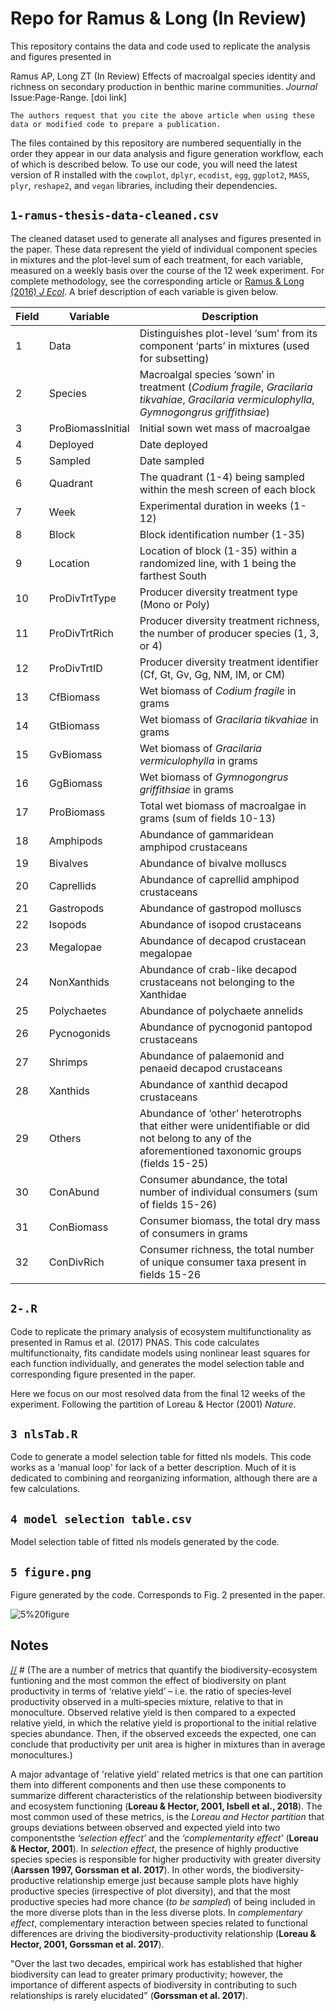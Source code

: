 [//]: # (seaweed-trophicDivPart: Additive partition of seaweed biodiversity effects across trophic levels)
[//]: # (Repo for Ramus & Long In Review)
[//]: # (Additive partition of seaweed biodiversity effects across trophic levels)
# Repo for Ramus & Long (In Review)

This repository contains the data and code used to replicate the analysis and figures presented in

Ramus AP, Long ZT (In Review) Effects of macroalgal species identity and richness on secondary production in benthic marine communities. *Journal* Issue:Page-Range. [doi link]

`The authors request that you cite the above article when using these data or modified code to prepare a publication.`

The files contained by this repository are numbered sequentially in the order they appear in our data analysis and figure generation workflow, each of which is described below. To use our code, you will need the latest version of R installed with the `cowplot`, `dplyr`, `ecodist`, `egg`, `ggplot2`, `MASS`, `plyr`, `reshape2`, and `vegan` libraries, including their dependencies. 

## `1-ramus-thesis-data-cleaned.csv`

The cleaned dataset used to generate all analyses and figures presented in the paper. These data represent the yield of individual component species in mixtures and the plot-level sum of each treatment, for each variable, measured on a weekly basis over the course of the 12 week experiment. For complete methodology, see the corresponding article or [Ramus & Long (2016) *J Ecol*](https://doi.org/10.1111/1365-2745.12509). A brief description of each variable is given below. 

Field | Variable | Description 
--- | --- | --- 
1 | Data | Distinguishes plot-level ‘sum’ from its component ‘parts’ in mixtures (used for subsetting)
2 | Species | Macroalgal species ‘sown’ in treatment (*Codium fragile*, *Gracilaria tikvahiae*, *Gracilaria vermiculophylla*, *Gymnogongrus griffithsiae*)
3 | ProBiomassInitial | Initial sown wet mass of macroalgae
4 | Deployed | Date deployed
5 | Sampled | Date sampled
6 | Quadrant | The quadrant (1-4) being sampled within the mesh screen of each block
7 | Week | Experimental duration in weeks (1-12)
8 | Block | Block identification number (1-35)
9 | Location | Location of block (1-35) within a randomized line, with 1 being the farthest South
10 | ProDivTrtType | Producer diversity treatment type (Mono or Poly)
11 | ProDivTrtRich | Producer diversity treatment richness, the number of producer species (1, 3, or 4)
12 | ProDivTrtID | Producer diversity treatment identifier (Cf, Gt, Gv, Gg, NM, IM, or CM)
13 | CfBiomass | Wet biomass of *Codium fragile* in grams
14 | GtBiomass | Wet biomass of *Gracilaria tikvahiae* in grams
15 | GvBiomass | Wet biomass of *Gracilaria vermiculophylla* in grams
16 | GgBiomass | Wet biomass of *Gymnogongrus griffithsiae* in grams
17 | ProBiomass | Total wet biomass of macroalgae in grams (sum of fields 10-13)
18 | Amphipods | Abundance of gammaridean amphipod crustaceans
19 | Bivalves | Abundance of bivalve molluscs
20 | Caprellids | Abundance of caprellid amphipod crustaceans
21 | Gastropods | Abundance of gastropod molluscs
22 | Isopods | Abundance of isopod crustaceans
23 | Megalopae | Abundance of decapod crustacean megalopae
24 | NonXanthids | Abundance of crab-like decapod crustaceans not belonging to the Xanthidae
25 | Polychaetes | Abundance of polychaete annelids
26 | Pycnogonids | Abundance of pycnogonid pantopod crustaceans
27 | Shrimps | Abundance of palaemonid and penaeid decapod crustaceans
28 | Xanthids | Abundance of xanthid decapod crustaceans
29 | Others | Abundance of ‘other’ heterotrophs that either were unidentifiable or did not belong to any of the aforementioned taxonomic groups (fields 15-25)
30 | ConAbund | Consumer abundance, the total number of individual consumers (sum of fields 15-26)
31 | ConBiomass | Consumer biomass, the total dry mass of consumers in grams
32 | ConDivRich | Consumer richness, the total number of unique consumer taxa present in fields 15-26

## `2-.R`

Code to replicate the primary analysis of ecosystem multifunctionality as presented in Ramus et al. (2017) PNAS. This code calculates multifunctionaity, fits candidate models using nonlinear least squares for each function individually, and generates the model selection table and corresponding figure presented in the paper.

Here we focus on our most resolved data from the final 12 weeks of the experiment. Following the partition of Loreau & Hector (2001) *Nature*.

## `3 nlsTab.R `

Code to generate a model selection table for fitted nls models. This code works as a 'manual loop' for lack of a better description. Much of it is dedicated to combining and reorganizing information, although there are a few calculations.

## `4 model selection table.csv`

Model selection table of fitted nls models generated by the code.

## `5 figure.png`

Figure generated by the code. Corresponds to Fig. 2 presented in the paper.

![5%20figure](5%20figure.png)

## Notes

[//] # (The are a number of metrics that quantify the biodiversity-ecosystem funtioning and the most common the effect of biodiversity on plant productivity in terms of ‘relative yield’ – i.e. the ratio of species‐level productivity observed in a multi‐species mixture, relative to that in monoculture. Observed relative yield is then compared to a expected relative yield, in which the relative yield is proportional to the initial relative species abundance. Then, if the observed exceeds the expected, one can conclude that productivity per unit area is higher in mixtures than in average monocultures.)

A major advantage of 'relative yield' related metrics is that one can partition them into different components and then use these components to summarize different characteristics of the relationship between biodiversity and ecosystem functioning (**Loreau & Hector, 2001, Isbell et al., 2018**). The most common used of these metrics, is the *Loreau and Hector partition* that groups deviations between observed and expected yield into two componentsthe *‘selection effect’* and the *‘complementarity effect’* (**Loreau & Hector, 2001**). In *selection effect*, the presence of highly productive species species is responsible for higher productivity with greater diversity (**Aarssen 1997, Gorssman et al. 2017**). In other words, the biodiversity-productive relationship emerge just because sample plots have highly productive species (irrespective of plot diversity), and that the most productive species had more chance (*to be sampled*) of being included in the more diverse plots than in the less diverse plots. In *complementary effect*, complementary interaction between species related to functional differences are driving the biodiversity-productivity relationship (**Loreau & Hector, 2001, Gorssman et al. 2017**). 

"Over the last two decades, empirical work has established that higher biodiversity can lead to greater primary productivity; however, the importance of different aspects of biodiversity in contributing to such relationships is rarely elucidated" (**Gorssman et al. 2017**).


